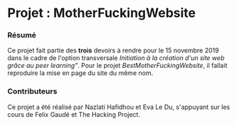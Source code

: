 # Projet : MotherFuckingWebsite

### Résumé

Ce projet fait partie des **trois** devoirs à rendre pour le 15 novembre 2019 dans le cadre de l'option transversale _Initiation à la création d'un site web grâce au peer learning"_.
Pour le projet _BestMotherFuckingWebsite_, il fallait reproduire la mise en page du site du même nom.

### Contributeurs

Ce projet a été réalisé par Nazlati Hafidhou et Eva Le Du, s'appuyant sur les cours de Felix Gaudé et The Hacking Project.


